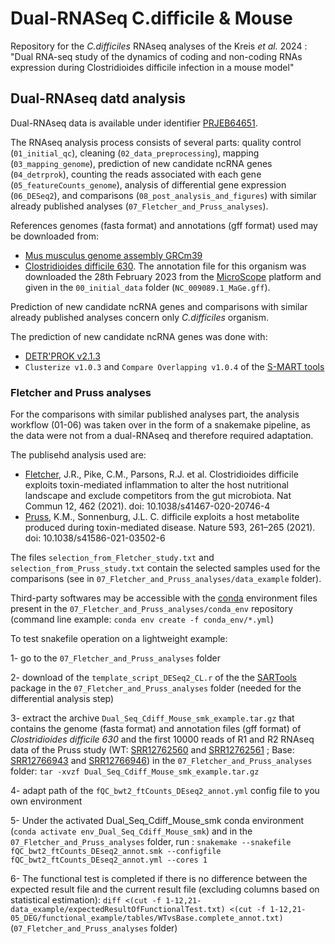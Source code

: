# Dual-RNASeq C.difficile & Mouse

Repository for the _C.difficiles_ RNAseq analyses of the Kreis _et al._ 2024 : "Dual RNA-seq study of the dynamics of coding and non-coding RNAs expression during Clostridioides difficile infection in a mouse model"

## Dual-RNAseq datd analysis

Dual-RNAseq data is available under identifier [PRJEB64651](https://www.ebi.ac.uk/ena/browser/view/PRJEB64651).

The RNAseq analysis process consists of several parts: quality control (`01_initial_qc`), cleaning (`02_data_preprocessing`), mapping (`03_mapping_genome`), prediction of new candidate ncRNA genes (`04_detrprok`), counting the reads associated with each gene (`05_featureCounts_genome`), analysis of differential gene expression (`06_DESeq2`), and comparisons (`08_post_analysis_and_figures`) with similar already published analyses (`07_Fletcher_and_Pruss_analyses`).

References genomes (fasta format) and annotations (gff format) used may be downloaded from:
- [Mus musculus genome assembly GRCm39](https://www.ncbi.nlm.nih.gov/datasets/genome/GCF_000001635.27)
- [Clostridioides difficile 630](https://www.ncbi.nlm.nih.gov/datasets/genome/GCF_000009205.2). The annotation file for this organism was downloaded the 28th February 2023 from the [MicroScope](http://www.genoscope.cns.fr/agc/microscope) platform and given in the `00_initial_data` folder (`NC_009089.1_MaGe.gff`).

Prediction of new candidate ncRNA genes and comparisons with similar already published analyses concern only _C.difficiles_ organism.

The prediction of new candidate ncRNA genes was done with:
- [DETR'PROK v2.1.3](http://rssf.i2bc.paris-saclay.fr/Software/detrprok.php)
- `Clusterize v1.0.3` and `Compare Overlapping v1.0.4` of the [S-MART tools](https://urgi.versailles.inrae.fr/Tools/S-Mart)

### Fletcher and Pruss analyses

For the comparisons with similar published analyses part, the analysis workflow (01-06) was taken over in the form of a snakemake pipeline, as the data were not from a dual-RNAseq and therefore required adaptation. 

The publisehd analysis used are:

- [Fletcher](https://doi.org/10.1038/s41467-020-20746-4), J.R., Pike, C.M., Parsons, R.J. et al. Clostridioides difficile exploits toxin-mediated inflammation to alter the host nutritional landscape and exclude competitors from the gut microbiota. Nat Commun 12, 462 (2021). doi: 10.1038/s41467-020-20746-4
- [Pruss](https://doi.org/10.1038/s41586-021-03502-6), K.M., Sonnenburg, J.L. C. difficile exploits a host metabolite produced during toxin-mediated disease. Nature 593, 261–265 (2021). doi: 10.1038/s41586-021-03502-6

The files `selection_from_Fletcher_study.txt` and `selection_from_Pruss_study.txt` contain the selected samples used for the comparisons (see in `07_Fletcher_and_Pruss_analyses/data_example` folder).

Third-party softwares may be accessible with the [conda](https://docs.conda.io/en/latest/) environment files present in the `07_Fletcher_and_Pruss_analyses/conda_env` repository (command line example: `conda env create -f conda_env/*.yml`)

To test snakefile operation on a lightweight example:

1- go to the `07_Fletcher_and_Pruss_analyses` folder

2- download of the `template_script_DESeq2_CL.r` of the the [SARTools](https://github.com/PF2-pasteur-fr/SARTools) package in the `07_Fletcher_and_Pruss_analyses` folder (needed for the differential analysis step)

3- extract the archive `Dual_Seq_Cdiff_Mouse_smk_example.tar.gz` that contains the genome (fasta format) and annotation files (gff format) of _Clostridioides difficile 630_ and the first 10000 reads of R1 and R2 RNAseq data of the Pruss study (WT: [SRR12762560](https://www.ebi.ac.uk/ena/browser/view/SRR12762560) and [SRR12762561](https://www.ebi.ac.uk/ena/browser/view/SRR12762561) ; Base: [SRR12766943](https://www.ebi.ac.uk/ena/browser/view/SRR12766943) and [SRR12766946](https://www.ebi.ac.uk/ena/browser/view/SRR12766946)) in the `07_Fletcher_and_Pruss_analyses` folder: `tar -xvzf Dual_Seq_Cdiff_Mouse_smk_example.tar.gz`

4- adapt path of the `fQC_bwt2_ftCounts_DEseq2_annot.yml` config file to you own environment

5- Under the activated Dual_Seq_Cdiff_Mouse_smk conda environment (`conda activate env_Dual_Seq_Cdiff_Mouse_smk`) and in the `07_Fletcher_and_Pruss_analyses` folder, run : `snakemake --snakefile fQC_bwt2_ftCounts_DEseq2_annot.smk --configfile fQC_bwt2_ftCounts_DEseq2_annot.yml --cores 1`

6- The functional test is completed if there is no difference between the expected result file and the current result file (excluding columns based on statistical estimation): `diff <(cut -f 1-12,21- data_example/expectedResultOfFunctionalTest.txt) <(cut -f 1-12,21- 05_DEG/functional_example/tables/WTvsBase.complete_annot.txt)` (`07_Fletcher_and_Pruss_analyses` folder)







